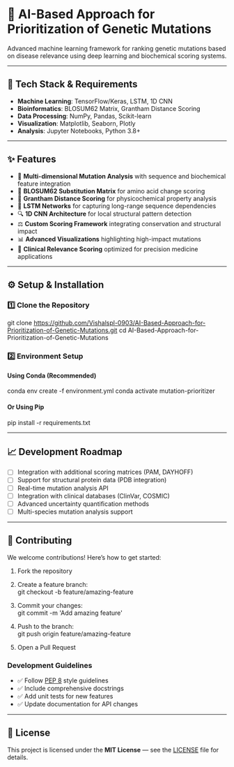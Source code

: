 # 🧬 AI-Based Approach for Prioritization of Genetic Mutations

Advanced machine learning framework for ranking genetic mutations based on disease relevance using deep learning and biochemical scoring systems.

---

## 🔧 Tech Stack & Requirements

- **Machine Learning**: TensorFlow/Keras, LSTM, 1D CNN
- **Bioinformatics**: BLOSUM62 Matrix, Grantham Distance Scoring
- **Data Processing**: NumPy, Pandas, Scikit-learn
- **Visualization**: Matplotlib, Seaborn, Plotly
- **Analysis**: Jupyter Notebooks, Python 3.8+

---

## ✨ Features

- 🧬 **Multi-dimensional Mutation Analysis** with sequence and biochemical feature integration
- 🔗 **BLOSUM62 Substitution Matrix** for amino acid change scoring
- 📏 **Grantham Distance Scoring** for physicochemical property analysis
- 🧠 **LSTM Networks** for capturing long-range sequence dependencies
- 🔍 **1D CNN Architecture** for local structural pattern detection
- ⚖️ **Custom Scoring Framework** integrating conservation and structural impact
- 📊 **Advanced Visualizations** highlighting high-impact mutations
- 🎯 **Clinical Relevance Scoring** optimized for precision medicine applications

---

## ⚙️ Setup & Installation

### 1️⃣ Clone the Repository

git clone https://github.com/Vishalspl-0903/AI-Based-Approach-for-Prioritization-of-Genetic-Mutations.git
 cd AI-Based-Approach-for-Prioritization-of-Genetic-Mutations

### 2️⃣ Environment Setup

#### Using Conda (Recommended)

conda env create -f environment.yml
conda activate mutation-prioritizer


#### Or Using Pip

pip install -r requirements.txt


---

## 📈 Development Roadmap

- [ ] Integration with additional scoring matrices (PAM, DAYHOFF)
- [ ] Support for structural protein data (PDB integration)
- [ ] Real-time mutation analysis API
- [ ] Integration with clinical databases (ClinVar, COSMIC)
- [ ] Advanced uncertainty quantification methods
- [ ] Multi-species mutation analysis support

---

## 🤝 Contributing

We welcome contributions! Here’s how to get started:

1. Fork the repository
2. Create a feature branch:  
   git checkout -b feature/amazing-feature
   
3. Commit your changes:  
   git commit -m 'Add amazing feature'
  
4. Push to the branch:  
   git push origin feature/amazing-feature
   
6. Open a Pull Request

### Development Guidelines

- ✅ Follow [PEP 8](https://pep8.org/) style guidelines
- ✅ Include comprehensive docstrings
- ✅ Add unit tests for new features
- ✅ Update documentation for API changes

---

## 📜 License

This project is licensed under the **MIT License** — see the [LICENSE](LICENSE) file for details.




